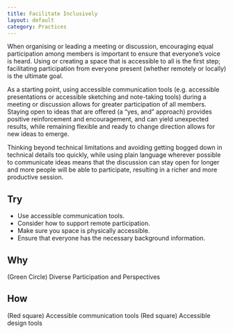 ```yaml
---
title: Facilitate Inclusively
layout: default
category: Practices
---
```


When organising or leading a meeting or discussion, encouraging equal participation among members is important to ensure that everyone’s voice is heard. Using or creating a space that is accessible to all is the first step; facilitating participation from everyone present (whether remotely or locally) is the ultimate goal.

As a starting point, using accessible communication tools (e.g. accessible presentations or accessible sketching and note-taking tools) during a meeting or discussion allows for greater participation of all members. Staying open to ideas that are offered (a “yes, and” approach) provides positive reinforcement and encouragement, and can yield unexpected results, while remaining flexible and ready to change direction allows for new ideas to emerge.

Thinking beyond technical limitations and avoiding getting bogged down in technical details too quickly, while using plain language wherever possible to communicate ideas means that the discussion can stay open for longer and more people will be able to participate, resulting in a richer and more productive session.

## Try
* Use accessible communication tools.
* Consider how to support remote participation.
* Make sure you space is physically accessible.
* Ensure that everyone has the necessary background information.

## Why
(Green Circle) Diverse Participation and Perspectives

## How
(Red square) Accessible communication tools
(Red square) Accessible design tools
